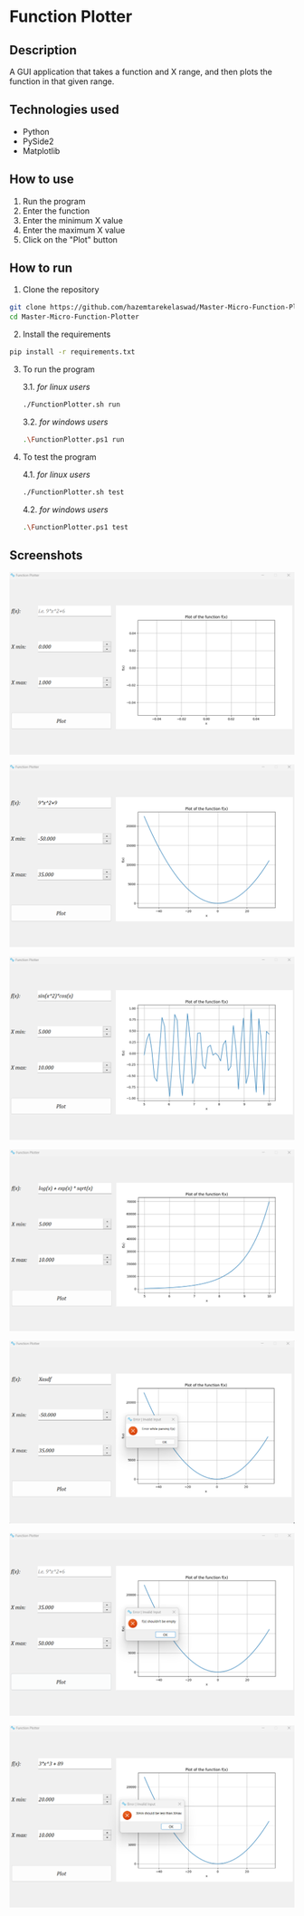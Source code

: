 # Function Plotter
## Description
A GUI application that takes a function and X range, and then plots the function in that given range.

## Technologies used
* Python
* PySide2
* Matplotlib

## How to use
1. Run the program
2. Enter the function
3. Enter the minimum X value
4. Enter the maximum X value
5. Click on the "Plot" button

## How to run
1. Clone the repository
```bash
git clone https://github.com/hazemtarekelaswad/Master-Micro-Function-Plotter.git
cd Master-Micro-Function-Plotter
```

2. Install the requirements
```bash
pip install -r requirements.txt
```

3. To run the program 
    
    3.1. *for linux users*
    ```bash
    ./FunctionPlotter.sh run
    ```
    3.2. *for windows users*
    ```bash
    .\FunctionPlotter.ps1 run
    ```

4. To test the program

    4.1. *for linux users*
    ```bash
    ./FunctionPlotter.sh test
    ```
    4.2. *for windows users*
    ```bash
    .\FunctionPlotter.ps1 test
    ```

## Screenshots
<p align="center">
  <img src="https://github.com/hazemtarekelaswad/Master-Micro-Function-Plotter/blob/main/screenshots/1.png?raw=true" />
</p>
<p align="center">
  <img src="https://github.com/hazemtarekelaswad/Master-Micro-Function-Plotter/blob/main/screenshots/2.png?raw=true" />
</p>
<p align="center">
  <img src="https://github.com/hazemtarekelaswad/Master-Micro-Function-Plotter/blob/main/screenshots/6.png?raw=true" />
</p>
<p align="center">
  <img src="https://github.com/hazemtarekelaswad/Master-Micro-Function-Plotter/blob/main/screenshots/7.png?raw=true" />
</p>
<p align="center">
  <img src="https://github.com/hazemtarekelaswad/Master-Micro-Function-Plotter/blob/main/screenshots/3.png?raw=true" />
</p>
<p align="center">
  <img src="https://github.com/hazemtarekelaswad/Master-Micro-Function-Plotter/blob/main/screenshots/4.png?raw=true" />
</p>
<p align="center">
  <img src="https://github.com/hazemtarekelaswad/Master-Micro-Function-Plotter/blob/main/screenshots/5.png?raw=true" />
</p>
